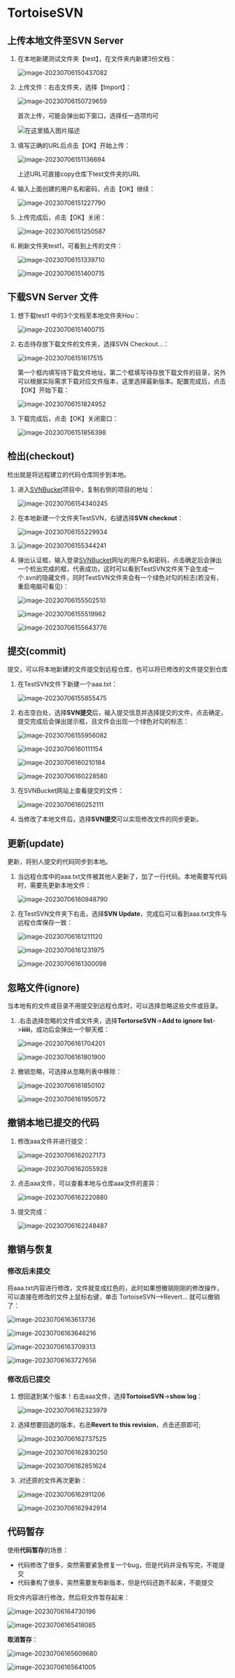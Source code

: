 # TortoiseSVN

## 上传本地文件至SVN Server

1. 在本地新建测试文件夹【test】，在文件夹内新建3份文档：

   ![image-20230706150437082](https://cdn.jsdelivr.net/gh/letengzz/Two-C@main/img/202307061727762.png)

2. 上传文件：右击文件夹，选择【Import】：

   ![image-20230706150729659](https://cdn.jsdelivr.net/gh/letengzz/Two-C@main/img/202307061730753.png)

   首次上传，可能会弹出如下窗口，选择任一选项均可

   ![在这里插入图片描述](https://cdn.jsdelivr.net/gh/letengzz/Two-C@main/img/202307061730608.png)

3. 填写正确的URL后点击【OK】开始上传：

   ![image-20230706151136694](https://cdn.jsdelivr.net/gh/letengzz/Two-C@main/img/202307061730991.png)

   上述URL可直接copy仓库下test文件夹的URL

4. 输入上面创建的用户名和密码，点击【OK】继续：

   ![image-20230706151227790](https://cdn.jsdelivr.net/gh/letengzz/Two-C@main/img/202307061730180.png)

5. 上传完成后，点击【OK】关闭：

   ![image-20230706151250587](https://cdn.jsdelivr.net/gh/letengzz/Two-C@main/img/202307061730388.png)

6. 刷新文件夹test1，可看到上传的文件：

   ![image-20230706151339710](https://cdn.jsdelivr.net/gh/letengzz/Two-C@main/img/202307061730529.png)

   ![image-20230706151400715](https://cdn.jsdelivr.net/gh/letengzz/Two-C@main/img/202307061730216.png)

## 下载SVN Server 文件

1. 想下载test1 中的3个文档至本地文件夹Hou：

   ![image-20230706151400715](https://cdn.jsdelivr.net/gh/letengzz/Two-C@main/img/202307061730331.png)

2. 右击待存放下载文件的文件夹，选择SVN Checkout…：

   ![image-20230706151617515](https://cdn.jsdelivr.net/gh/letengzz/Two-C@main/img/202307061730901.png)

   第一个框内填写待下载文件地址，第二个框填写待存放下载文件的目录，另外可以根据实际需求下载对应文件版本，这里选择最新版本。配置完成后，点击【OK】开始下载：

   ![image-20230706151824952](https://cdn.jsdelivr.net/gh/letengzz/Two-C@main/img/202307061730671.png)

3. 下载完成后，点击【OK】关闭窗口：

   ![image-20230706151856398](https://cdn.jsdelivr.net/gh/letengzz/Two-C@main/img/202307061729617.png)

## 检出(checkout)

检出就是将远程建立的代码仓库同步到本地。

1. 进入[SVNBucket](SVNBucket.md)项目中，复制右侧的项目的地址：

   ![image-20230706154340245](https://cdn.jsdelivr.net/gh/letengzz/Two-C@main/img/202307061729378.png)

2. 在本地新建一个文件夹TestSVN，右键选择**SVN checkout**：

   ![image-20230706155229934](https://cdn.jsdelivr.net/gh/letengzz/Two-C@main/img/202307061729304.png)

3. ![image-20230706155344241](https://cdn.jsdelivr.net/gh/letengzz/Two-C@main/img/202307061729157.png)

4. 弹出认证框，输入登录[SVNBucket](SVNBucket.md)网址的用户名和密码，点击确定后会弹出一个检出完成的框，代表成功，这时可以看到TestSVN文件夹下会生成一个.svn的隐藏文件，同时TestSVN文件夹会有一个绿色对勾的标志(若没有，重启电脑可看见)：

   ![image-20230706155502510](https://cdn.jsdelivr.net/gh/letengzz/Two-C@main/img/202307061729342.png)

   ![image-20230706155519962](https://cdn.jsdelivr.net/gh/letengzz/Two-C@main/img/202307061729331.png)

   ![image-20230706155643776](https://cdn.jsdelivr.net/gh/letengzz/Two-C@main/img/202307061729912.png)

## 提交(commit)

提交，可以将本地新建的文件提交到远程仓库，也可以将已修改的文件提交到仓库

1. 在TestSVN文件下新建一个aaa.txt：

   ![image-20230706155855475](https://cdn.jsdelivr.net/gh/letengzz/Two-C@main/img/202307061729510.png)

2. 右击空白处，选择**SVN提交**后，输入提交信息并选择提交的文件，点击确定，提交完成后会弹出提示框，且文件会出现一个绿色对勾的标志：

   ![image-20230706155956082](https://cdn.jsdelivr.net/gh/letengzz/Two-C@main/img/202307061729418.png)

   ![image-20230706160111154](https://cdn.jsdelivr.net/gh/letengzz/Two-C@main/img/202307061729570.png)

   ![image-20230706160210184](https://cdn.jsdelivr.net/gh/letengzz/Two-C@main/img/202307061729460.png)

   ![image-20230706160228580](https://cdn.jsdelivr.net/gh/letengzz/Two-C@main/img/202307061729083.png)

3. 在SVNBucket网站上查看提交的文件：

   ![image-20230706160252111](https://cdn.jsdelivr.net/gh/letengzz/Two-C@main/img/202307061729359.png)

4. 当修改了本地文件后，选择**SVN提交**可以实现修改文件的同步更新。

## 更新(update)

更新，将别人提交的代码同步到本地。

1. 当远程仓库中的aaa.txt文件被其他人更新了，加了一行代码。本地需要写代码时，需要先更新本地文件：

   ![image-20230706160948790](https://cdn.jsdelivr.net/gh/letengzz/Two-C@main/img/202307061729101.png)

2. 在TestSVN文件夹下右击，选择**SVN Update**，完成后可以看到aaa.txt文件与远程仓库保存一致：

   ![image-20230706161211120](https://cdn.jsdelivr.net/gh/letengzz/Two-C@main/img/202307061729455.png)

   ![image-20230706161231975](https://cdn.jsdelivr.net/gh/letengzz/Two-C@main/img/202307061729421.png)

   ![image-20230706161300098](https://cdn.jsdelivr.net/gh/letengzz/Two-C@main/img/202307061729776.png)

## 忽略文件(ignore)

当本地有的文件或目录不用提交到远程仓库时，可以选择忽略这些文件或目录。

1. .右击选择忽略的文件或文件夹，选择**TortorseSVN**->**Add to ignore list**->**iiiii**，成功后会弹出一个聊天框：

   ![image-20230706161704201](https://cdn.jsdelivr.net/gh/letengzz/Two-C@main/img/202307061729505.png)

   ![image-20230706161801900](https://cdn.jsdelivr.net/gh/letengzz/Two-C@main/img/202307061728593.png)

2. 撤销忽略，可选择从忽略列表中移除：

   ![image-20230706161850102](https://cdn.jsdelivr.net/gh/letengzz/Two-C@main/img/202307061728513.png)

   ![image-20230706161950572](https://cdn.jsdelivr.net/gh/letengzz/Two-C@main/img/202307061728337.png)

## 撤销本地已提交的代码

1. 修改aaa文件并进行提交：

   ![image-20230706162027173](https://cdn.jsdelivr.net/gh/letengzz/Two-C@main/img/202307061728970.png)

   ![image-20230706162055928](https://cdn.jsdelivr.net/gh/letengzz/Two-C@main/img/202307061728747.png)

2. 点击aaa文件，可以查看本地与仓库aaa文件的差异：

   ![image-20230706162220880](https://cdn.jsdelivr.net/gh/letengzz/Two-C@main/img/202307061728387.png)

3. 提交完成：

   ![image-20230706162248487](https://cdn.jsdelivr.net/gh/letengzz/Two-C@main/img/202307061728250.png)

## 撤销与恢复

### 修改后未提交

将aaa.txt内容进行修改，文件就变成红色的，此时如果想撤销刚刚的修改操作，可以直接在修改的文件上鼠标右键，单击 TortoiseSVN——>Revert… 就可以撤销了：

![image-20230706163613736](https://cdn.jsdelivr.net/gh/letengzz/Two-C@main/img/202307061728141.png)

![image-20230706163646216](https://cdn.jsdelivr.net/gh/letengzz/Two-C@main/img/202307061728826.png)

![image-20230706163709313](https://cdn.jsdelivr.net/gh/letengzz/Two-C@main/img/202307061728649.png)

![image-20230706163727656](https://cdn.jsdelivr.net/gh/letengzz/Two-C@main/img/202307061728575.png)

### 修改后已提交

1. 想回退到某个版本！右击aaa文件，选择**TortoiseSVN**->**show log**：

   ![image-20230706162323979](https://cdn.jsdelivr.net/gh/letengzz/Two-C@main/img/202307061728362.png)

2. 选择想要回退的版本，右击**Revert to this revision**，点击还原即可;

   ![image-20230706162737525](https://cdn.jsdelivr.net/gh/letengzz/Two-C@main/img/202307061728680.png)

   ![image-20230706162830250](https://cdn.jsdelivr.net/gh/letengzz/Two-C@main/img/202307061728034.png)

   ![image-20230706162851624](https://cdn.jsdelivr.net/gh/letengzz/Two-C@main/img/202307061728828.png)

3. .对还原的文件再次更新：

   ![image-20230706162911206](https://cdn.jsdelivr.net/gh/letengzz/Two-C@main/img/202307061728600.png)

   ![image-20230706162942914](https://cdn.jsdelivr.net/gh/letengzz/Two-C@main/img/202307061728109.png)

## 代码暂存

使用**代码暂存**的场景：

- 代码修改了很多，突然需要紧急修复一个bug，但是代码并没有写完，不能提交
- 代码重构了很多，突然需要发布新版本，但是代码还跑不起来，不能提交

将文件内容进行修改，然后将文件暂存起来：

![image-20230706164730196](https://cdn.jsdelivr.net/gh/letengzz/Two-C@main/img/202307061728340.png)

![image-20230706165418085](https://cdn.jsdelivr.net/gh/letengzz/Two-C@main/img/202307061728862.png)

**取消暂存**：

![image-20230706165609680](https://cdn.jsdelivr.net/gh/letengzz/Two-C@main/img/202307061728056.png)

![image-20230706165641005](https://cdn.jsdelivr.net/gh/letengzz/Two-C@main/img/202307061727289.png)

